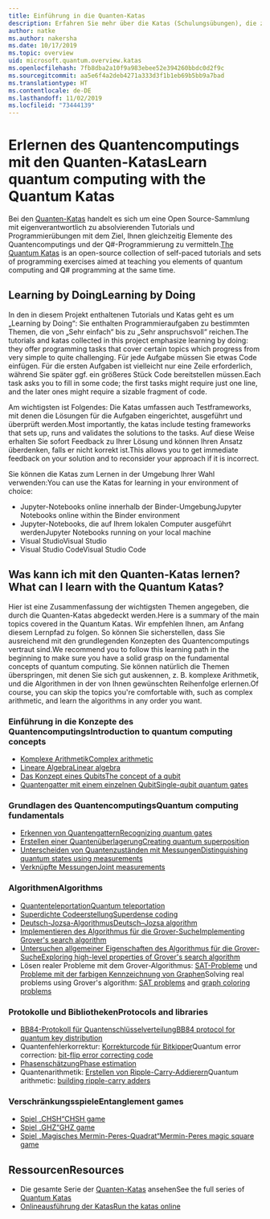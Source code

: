 ```yaml
---
title: Einführung in die Quanten-Katas
description: Erfahren Sie mehr über die Katas (Schulungsübungen), die zum Microsoft Quantum Development Kit (QDK) gehören
author: natke
ms.author: nakersha
ms.date: 10/17/2019
ms.topic: overview
uid: microsoft.quantum.overview.katas
ms.openlocfilehash: 7fb8dba2a10f9a983ebee52e394260bbdc0d2f9c
ms.sourcegitcommit: aa5e6f4a2deb4271a333d3f1b1eb69b5bb9a7bad
ms.translationtype: HT
ms.contentlocale: de-DE
ms.lasthandoff: 11/02/2019
ms.locfileid: "73444139"
---
```

# <a name="learn-quantum-computing-with-the-quantum-katas"></a><span data-ttu-id="ae81a-103">Erlernen des Quantencomputings mit den Quanten-Katas</span><span class="sxs-lookup"><span data-stu-id="ae81a-103">Learn quantum computing with the Quantum Katas</span></span>

<span data-ttu-id="ae81a-104">Bei den [Quanten-Katas](https://github.com/Microsoft/QuantumKatas/) handelt es sich um eine Open Source-Sammlung mit eigenverantwortlich zu absolvierenden Tutorials und Programmierübungen mit dem Ziel, Ihnen gleichzeitig Elemente des Quantencomputings und der Q#-Programmierung zu vermitteln.</span><span class="sxs-lookup"><span data-stu-id="ae81a-104">[The Quantum Katas](https://github.com/Microsoft/QuantumKatas/) is an open-source collection of self-paced tutorials and sets of programming exercises aimed at teaching you elements of quantum computing and Q# programming at the same time.</span></span>

## <a name="learning-by-doing"></a><span data-ttu-id="ae81a-105">Learning by Doing</span><span class="sxs-lookup"><span data-stu-id="ae81a-105">Learning by Doing</span></span>

<span data-ttu-id="ae81a-106">In den in diesem Projekt enthaltenen Tutorials und Katas geht es um „Learning by Doing“: Sie enthalten Programmieraufgaben zu bestimmten Themen, die von „Sehr einfach“ bis zu „Sehr anspruchsvoll“ reichen.</span><span class="sxs-lookup"><span data-stu-id="ae81a-106">The tutorials and katas collected in this project emphasize learning by doing: they offer programming tasks that cover certain topics which progress from very simple to quite challenging.</span></span> <span data-ttu-id="ae81a-107">Für jede Aufgabe müssen Sie etwas Code einfügen. Für die ersten Aufgaben ist vielleicht nur eine Zeile erforderlich, während Sie später ggf. ein größeres Stück Code bereitstellen müssen.</span><span class="sxs-lookup"><span data-stu-id="ae81a-107">Each task asks you to fill in some code; the first tasks might require just one line, and the later ones might require a sizable fragment of code.</span></span>

<span data-ttu-id="ae81a-108">Am wichtigsten ist Folgendes: Die Katas umfassen auch Testframeworks, mit denen die Lösungen für die Aufgaben eingerichtet, ausgeführt und überprüft werden.</span><span class="sxs-lookup"><span data-stu-id="ae81a-108">Most importantly, the katas include testing frameworks that sets up, runs and validates the solutions to the tasks.</span></span> <span data-ttu-id="ae81a-109">Auf diese Weise erhalten Sie sofort Feedback zu Ihrer Lösung und können Ihren Ansatz überdenken, falls er nicht korrekt ist.</span><span class="sxs-lookup"><span data-stu-id="ae81a-109">This allows you to get immediate feedback on your solution and to reconsider your approach if it is incorrect.</span></span>

<span data-ttu-id="ae81a-110">Sie können die Katas zum Lernen in der Umgebung Ihrer Wahl verwenden:</span><span class="sxs-lookup"><span data-stu-id="ae81a-110">You can use the Katas for learning in your environment of choice:</span></span>

* <span data-ttu-id="ae81a-111">Jupyter-Notebooks online innerhalb der Binder-Umgebung</span><span class="sxs-lookup"><span data-stu-id="ae81a-111">Jupyter Notebooks online within the Binder environment</span></span>
* <span data-ttu-id="ae81a-112">Jupyter-Notebooks, die auf Ihrem lokalen Computer ausgeführt werden</span><span class="sxs-lookup"><span data-stu-id="ae81a-112">Jupyter Notebooks running on your local machine</span></span>
* <span data-ttu-id="ae81a-113">Visual Studio</span><span class="sxs-lookup"><span data-stu-id="ae81a-113">Visual Studio</span></span>
* <span data-ttu-id="ae81a-114">Visual Studio Code</span><span class="sxs-lookup"><span data-stu-id="ae81a-114">Visual Studio Code</span></span>

## <a name="what-can-i-learn-with-the-quantum-katas"></a><span data-ttu-id="ae81a-115">Was kann ich mit den Quanten-Katas lernen?</span><span class="sxs-lookup"><span data-stu-id="ae81a-115">What can I learn with the Quantum Katas?</span></span>

<span data-ttu-id="ae81a-116">Hier ist eine Zusammenfassung der wichtigsten Themen angegeben, die durch die Quanten-Katas abgedeckt werden.</span><span class="sxs-lookup"><span data-stu-id="ae81a-116">Here is a summary of the main topics covered in the Quantum Katas.</span></span> <span data-ttu-id="ae81a-117">Wir empfehlen Ihnen, am Anfang diesem Lernpfad zu folgen. So können Sie sicherstellen, dass Sie ausreichend mit den grundlegenden Konzepten des Quantencomputings vertraut sind.</span><span class="sxs-lookup"><span data-stu-id="ae81a-117">We recommend you to follow this learning path in the beginning to make sure you have a solid grasp on the fundamental concepts of quantum computing.</span></span> <span data-ttu-id="ae81a-118">Sie können natürlich die Themen überspringen, mit denen Sie sich gut auskennen, z. B. komplexe Arithmetik, und die Algorithmen in der von Ihnen gewünschten Reihenfolge erlernen.</span><span class="sxs-lookup"><span data-stu-id="ae81a-118">Of course, you can skip the topics you're comfortable with, such as complex arithmetic, and learn the algorithms in any order you want.</span></span>

### <a name="introduction-to-quantum-computing-concepts"></a><span data-ttu-id="ae81a-119">Einführung in die Konzepte des Quantencomputings</span><span class="sxs-lookup"><span data-stu-id="ae81a-119">Introduction to quantum computing concepts</span></span>

* [<span data-ttu-id="ae81a-120">Komplexe Arithmetik</span><span class="sxs-lookup"><span data-stu-id="ae81a-120">Complex arithmetic</span></span>](https://github.com/microsoft/QuantumKatas/blob/master/tutorials/ComplexArithmetic)
* [<span data-ttu-id="ae81a-121">Lineare Algebra</span><span class="sxs-lookup"><span data-stu-id="ae81a-121">Linear algebra</span></span>](https://github.com/microsoft/QuantumKatas/blob/master/tutorials/LinearAlgebra)
* [<span data-ttu-id="ae81a-122">Das Konzept eines Qubits</span><span class="sxs-lookup"><span data-stu-id="ae81a-122">The concept of a qubit</span></span>](https://github.com/microsoft/QuantumKatas/blob/master/tutorials/Qubit)
* [<span data-ttu-id="ae81a-123">Quantengatter mit einem einzelnen Qubit</span><span class="sxs-lookup"><span data-stu-id="ae81a-123">Single-qubit quantum gates</span></span>](https://github.com/microsoft/QuantumKatas/blob/master/tutorials/SingleQubitGates)

### <a name="quantum-computing-fundamentals"></a><span data-ttu-id="ae81a-124">Grundlagen des Quantencomputings</span><span class="sxs-lookup"><span data-stu-id="ae81a-124">Quantum computing fundamentals</span></span>

* [<span data-ttu-id="ae81a-125">Erkennen von Quantengattern</span><span class="sxs-lookup"><span data-stu-id="ae81a-125">Recognizing quantum gates</span></span>](https://github.com/microsoft/QuantumKatas/tree/master/BasicGates)
* [<span data-ttu-id="ae81a-126">Erstellen einer Quantenüberlagerung</span><span class="sxs-lookup"><span data-stu-id="ae81a-126">Creating quantum superposition</span></span>](https://github.com/microsoft/QuantumKatas/tree/master/Superposition)
* [<span data-ttu-id="ae81a-127">Unterscheiden von Quantenzuständen mit Messungen</span><span class="sxs-lookup"><span data-stu-id="ae81a-127">Distinguishing quantum states using measurements</span></span>](https://github.com/microsoft/QuantumKatas/tree/master/Measurements)
* [<span data-ttu-id="ae81a-128">Verknüpfte Messungen</span><span class="sxs-lookup"><span data-stu-id="ae81a-128">Joint measurements</span></span>](https://github.com/microsoft/QuantumKatas/tree/master/JointMeasurements)

### <a name="algorithms"></a><span data-ttu-id="ae81a-129">Algorithmen</span><span class="sxs-lookup"><span data-stu-id="ae81a-129">Algorithms</span></span>

* [<span data-ttu-id="ae81a-130">Quantenteleportation</span><span class="sxs-lookup"><span data-stu-id="ae81a-130">Quantum teleportation</span></span>](https://github.com/microsoft/QuantumKatas/tree/master/Teleportation)
* [<span data-ttu-id="ae81a-131">Superdichte Codeerstellung</span><span class="sxs-lookup"><span data-stu-id="ae81a-131">Superdense coding</span></span>](https://github.com/microsoft/QuantumKatas/tree/master/SuperdenseCoding)
* [<span data-ttu-id="ae81a-132">Deutsch-Jozsa-Algorithmus</span><span class="sxs-lookup"><span data-stu-id="ae81a-132">Deutsch–Jozsa algorithm</span></span>](https://github.com/microsoft/QuantumKatas/blob/master/tutorials/DeutschJozsaAlgorithm)
* [<span data-ttu-id="ae81a-133">Implementieren des Algorithmus für die Grover-Suche</span><span class="sxs-lookup"><span data-stu-id="ae81a-133">Implementing Grover's search algorithm</span></span>](https://github.com/microsoft/QuantumKatas/tree/master/GroversAlgorithm)
* [<span data-ttu-id="ae81a-134">Untersuchen allgemeiner Eigenschaften des Algorithmus für die Grover-Suche</span><span class="sxs-lookup"><span data-stu-id="ae81a-134">Exploring high-level properties of Grover's search algorithm</span></span>](https://github.com/microsoft/QuantumKatas/blob/master/tutorials/ExploringGroversAlgorithm)
* <span data-ttu-id="ae81a-135">Lösen realer Probleme mit dem Grover-Algorithmus: [SAT-Probleme](https://github.com/microsoft/QuantumKatas/blob/master/SolveSATWithGrover) und [Probleme mit der farbigen Kennzeichnung von Graphen](https://github.com/microsoft/QuantumKatas/blob/master/GraphColoring)</span><span class="sxs-lookup"><span data-stu-id="ae81a-135">Solving real problems using Grover's algorithm: [SAT problems](https://github.com/microsoft/QuantumKatas/blob/master/SolveSATWithGrover) and [graph coloring problems](https://github.com/microsoft/QuantumKatas/blob/master/GraphColoring)</span></span>

### <a name="protocols-and-libraries"></a><span data-ttu-id="ae81a-136">Protokolle und Bibliotheken</span><span class="sxs-lookup"><span data-stu-id="ae81a-136">Protocols and libraries</span></span>

* [<span data-ttu-id="ae81a-137">BB84-Protokoll für Quantenschlüsselverteilung</span><span class="sxs-lookup"><span data-stu-id="ae81a-137">BB84 protocol for quantum key distribution</span></span>](https://github.com/microsoft/QuantumKatas/tree/master/KeyDistribution_BB84)
* <span data-ttu-id="ae81a-138">Quantenfehlerkorrektur: [Korrekturcode für Bitkipper](https://github.com/microsoft/QuantumKatas/tree/master/QEC_BitFlipCode)</span><span class="sxs-lookup"><span data-stu-id="ae81a-138">Quantum error correction: [bit-flip error correcting code](https://github.com/microsoft/QuantumKatas/tree/master/QEC_BitFlipCode)</span></span>
* [<span data-ttu-id="ae81a-139">Phasenschätzung</span><span class="sxs-lookup"><span data-stu-id="ae81a-139">Phase estimation</span></span>](https://github.com/microsoft/QuantumKatas/blob/master/PhaseEstimation)
* <span data-ttu-id="ae81a-140">Quantenarithmetik: [Erstellen von Ripple-Carry-Addierern](https://github.com/microsoft/QuantumKatas/blob/master/RippleCarryAdder)</span><span class="sxs-lookup"><span data-stu-id="ae81a-140">Quantum arithmetic: [building ripple-carry adders](https://github.com/microsoft/QuantumKatas/blob/master/RippleCarryAdder)</span></span>

### <a name="entanglement-games"></a><span data-ttu-id="ae81a-141">Verschränkungsspiele</span><span class="sxs-lookup"><span data-stu-id="ae81a-141">Entanglement games</span></span>

* [<span data-ttu-id="ae81a-142">Spiel „CHSH“</span><span class="sxs-lookup"><span data-stu-id="ae81a-142">CHSH game</span></span>](https://github.com/microsoft/QuantumKatas/blob/master/CHSHGame)
* [<span data-ttu-id="ae81a-143">Spiel „GHZ“</span><span class="sxs-lookup"><span data-stu-id="ae81a-143">GHZ game</span></span>](https://github.com/microsoft/QuantumKatas/blob/master/GHZGame)
* [<span data-ttu-id="ae81a-144">Spiel „Magisches Mermin-Peres-Quadrat“</span><span class="sxs-lookup"><span data-stu-id="ae81a-144">Mermin-Peres magic square game</span></span>](https://github.com/microsoft/QuantumKatas/tree/master/MagicSquareGame)

## <a name="resources"></a><span data-ttu-id="ae81a-145">Ressourcen</span><span class="sxs-lookup"><span data-stu-id="ae81a-145">Resources</span></span>

* <span data-ttu-id="ae81a-146">Die gesamte Serie der [Quanten-Katas](https://github.com/microsoft/QuantumKatas) ansehen</span><span class="sxs-lookup"><span data-stu-id="ae81a-146">See the full series of [Quantum Katas](https://github.com/microsoft/QuantumKatas)</span></span>
* [<span data-ttu-id="ae81a-147">Onlineausführung der Katas</span><span class="sxs-lookup"><span data-stu-id="ae81a-147">Run the katas online</span></span>](https://aka.ms/try-quantum-katas)
